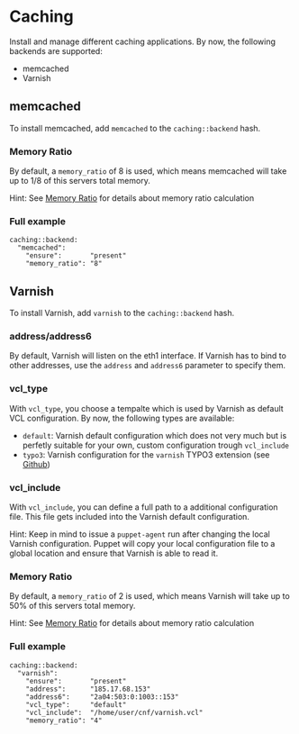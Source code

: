 # Caching

Install and manage different caching applications. By now, the following backends are supported:

 * memcached
 * Varnish


## memcached

To install memcached, add `memcached`  to the `caching::backend` hash.

### Memory Ratio

By default, a `memory_ratio` of 8 is used, which means memcached will take up to 1/8 of this servers total memory.

Hint: See [Memory Ratio](/server/configuration.md#Memory_Ratio) for details about memory ratio calculation

### Full example

```
caching::backend:
  "memcached":
    "ensure":       "present"
    "memory_ratio": "8"
```


## Varnish

To install Varnish, add `varnish`  to the `caching::backend` hash.


### address/address6

By default, Varnish will listen on the eth1 interface. If Varnish has to bind to other addresses, use the `address` and `address6` parameter to specify them.


### vcl_type

With `vcl_type`, you choose a tempalte which is used by Varnish as default VCL configuration. By now, the following types are available:

 * `default`: Varnish default configuration which does not very much but is perfetly suitable for your own, custom configuration trough `vcl_include`
 * `typo3`: Varnish configuration for the `varnish` TYPO3 extension (see [Github](https://github.com/snowflakech/typo3-varnish/blob/master/Resources/Private/Example/default-4.vcl))


### vcl_include

With `vcl_include`, you can define a full path to a additional configuration file. This file gets included into the Varnish default configuration.

Hint: Keep in mind to issue a `puppet-agent` run after changing the local Varnish configuration. Puppet will copy your local configuration file to a global location and ensure that Varnish is able to read it.


### Memory Ratio

By default, a `memory_ratio` of 2 is used, which means Varnish will take up to 50% of this servers total memory.

Hint: See [Memory Ratio](/server/configuration.md#Memory_Ratio) for details about memory ratio calculation


### Full example

```
caching::backend:
  "varnish":
    "ensure":       "present"
    "address":      "185.17.68.153"
    "address6":     "2a04:503:0:1003::153"
    "vcl_type":     "default"
    "vcl_include":  "/home/user/cnf/varnish.vcl"
    "memory_ratio": "4"
```
